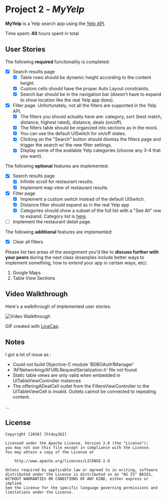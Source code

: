 # Project 2 - *MyYelp*

**MyYelp** is a Yelp search app using the [Yelp API](http://www.yelp.com/developers/documentation/v2/search_api).

Time spent: **40** hours spent in total

## User Stories

The following **required** functionality is completed:

- [x] Search results page
   - [x] Table rows should be dynamic height according to the content height.
   - [x] Custom cells should have the proper Auto Layout constraints.
   - [x] Search bar should be in the navigation bar (doesn't have to expand to show location like the real Yelp app does).
- [x] Filter page. Unfortunately, not all the filters are supported in the Yelp API.
   - [x] The filters you should actually have are: category, sort (best match, distance, highest rated), distance, deals (on/off).
   - [x] The filters table should be organized into sections as in the mock.
   - [x] You can use the default UISwitch for on/off states.
   - [x] Clicking on the "Search" button should dismiss the filters page and trigger the search w/ the new filter settings.
   - [x] Display some of the available Yelp categories (choose any 3-4 that you want).

The following **optional** features are implemented:

- [x] Search results page
   - [x] Infinite scroll for restaurant results.
   - [x] Implement map view of restaurant results.
- [x] Filter page
   - [x] Implement a custom switch instead of the default UISwitch.
   - [x] Distance filter should expand as in the real Yelp app
   - [x] Categories should show a subset of the full list with a "See All" row to expand. Category list is [here](http://www.yelp.com/developers/documentation/category_list).
- [ ] Implement the restaurant detail page.

The following **additional** features are implemented:

- [x] Clear all filters

Please list two areas of the assignment you'd like to **discuss further with your peers** during the next class (examples include better ways to implement something, how to extend your app in certain ways, etc):

1. Google Maps
2. Table View Sections

## Video Walkthrough

Here's a walkthrough of implemented user stories:

<img src='https://github.com/htduy262/MyYelp/blob/master/Yelp.gif?raw=true' title='Video Walkthrough' width='' alt='Video Walkthrough' />

GIF created with [LiceCap](http://www.cockos.com/licecap/).

## Notes

I got a lot of issue as :
- Could not build Objective-C module 'BDBOAuth1Manager'
- 'AFNetworking/AFURLRequestSerialization.h' file not found 
- Static table views are only valid when embedded in UITableViewController instances
- The offeringADealCell outlet from the FiltersViewController to the UITableViewCell is invalid. Outlets cannot be connected to repeating content.

...

## License

    Copyright [2016] [htduy262]

    Licensed under the Apache License, Version 2.0 (the "License");
    you may not use this file except in compliance with the License.
    You may obtain a copy of the License at

        http://www.apache.org/licenses/LICENSE-2.0

    Unless required by applicable law or agreed to in writing, software
    distributed under the License is distributed on an "AS IS" BASIS,
    WITHOUT WARRANTIES OR CONDITIONS OF ANY KIND, either express or implied.
    See the License for the specific language governing permissions and
    limitations under the License.
